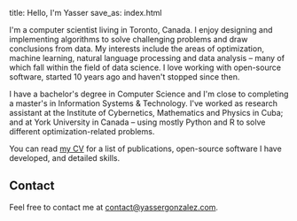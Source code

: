 title: Hello, I'm Yasser
save_as: index.html

I'm a computer scientist living in Toronto, Canada. I enjoy designing
and implementing algorithms to solve challenging problems and draw
conclusions from data. My interests include the areas of optimization,
machine learning, natural language processing and data analysis
&ndash; many of which fall within the field of data science. I love
working with open-source software, started 10 years ago and haven't
stopped since then.

I have a bachelor's degree in Computer Science and I'm close to
completing a master's in Information Systems & Technology. I've worked
as research assistant at the Institute of Cybernetics, Mathematics and
Physics in Cuba; and at York University in Canada &ndash; using mostly
Python and R to solve different optimization-related problems.

You can read [my CV](cv/) for a list of publications, open-source
software I have developed, and detailed skills.

## Contact

Feel free to contact me at <contact@yassergonzalez.com>.
